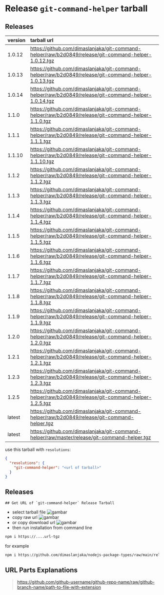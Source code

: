 # Release `git-command-helper` tarball
## Releases
| version | tarball url |
| :--- | :--- |
| 1.0.12 | https://github.com/dimaslanjaka/git-command-helper/raw/b2d0849/release/git-command-helper-1.0.12.tgz |
| 1.0.13 | https://github.com/dimaslanjaka/git-command-helper/raw/b2d0849/release/git-command-helper-1.0.13.tgz |
| 1.0.14 | https://github.com/dimaslanjaka/git-command-helper/raw/b2d0849/release/git-command-helper-1.0.14.tgz |
| 1.1.0 | https://github.com/dimaslanjaka/git-command-helper/raw/b2d0849/release/git-command-helper-1.1.0.tgz |
| 1.1.1 | https://github.com/dimaslanjaka/git-command-helper/raw/b2d0849/release/git-command-helper-1.1.1.tgz |
| 1.1.10 | https://github.com/dimaslanjaka/git-command-helper/raw/b2d0849/release/git-command-helper-1.1.10.tgz |
| 1.1.2 | https://github.com/dimaslanjaka/git-command-helper/raw/b2d0849/release/git-command-helper-1.1.2.tgz |
| 1.1.3 | https://github.com/dimaslanjaka/git-command-helper/raw/b2d0849/release/git-command-helper-1.1.3.tgz |
| 1.1.4 | https://github.com/dimaslanjaka/git-command-helper/raw/b2d0849/release/git-command-helper-1.1.4.tgz |
| 1.1.5 | https://github.com/dimaslanjaka/git-command-helper/raw/b2d0849/release/git-command-helper-1.1.5.tgz |
| 1.1.6 | https://github.com/dimaslanjaka/git-command-helper/raw/b2d0849/release/git-command-helper-1.1.6.tgz |
| 1.1.7 | https://github.com/dimaslanjaka/git-command-helper/raw/b2d0849/release/git-command-helper-1.1.7.tgz |
| 1.1.8 | https://github.com/dimaslanjaka/git-command-helper/raw/b2d0849/release/git-command-helper-1.1.8.tgz |
| 1.1.9 | https://github.com/dimaslanjaka/git-command-helper/raw/b2d0849/release/git-command-helper-1.1.9.tgz |
| 1.2.0 | https://github.com/dimaslanjaka/git-command-helper/raw/b2d0849/release/git-command-helper-1.2.0.tgz |
| 1.2.1 | https://github.com/dimaslanjaka/git-command-helper/raw/b2d0849/release/git-command-helper-1.2.1.tgz |
| 1.2.3 | https://github.com/dimaslanjaka/git-command-helper/raw/b2d0849/release/git-command-helper-1.2.3.tgz |
| 1.2.5 | https://github.com/dimaslanjaka/git-command-helper/raw/b2d0849/release/git-command-helper-1.2.5.tgz |
| latest | https://github.com/dimaslanjaka/git-command-helper/raw/b2d0849/release/git-command-helper.tgz |
| latest | https://github.com/dimaslanjaka/git-command-helper/raw/master/release/git-command-helper.tgz |

use this tarball with `resolutions`:
```json
{
  "resolutions": {
    "git-command-helper": "<url of tarball>"
  }
}
```

## Releases

    ## Get URL of `git-command-helper` Release Tarball
- select tarball file
![gambar](https://user-images.githubusercontent.com/12471057/203216375-8af4b5d9-00c2-40fb-8d3d-d220beaabd46.png)
- copy raw url
![gambar](https://user-images.githubusercontent.com/12471057/203216508-7590cbb9-a1ce-47d6-96ca-8d82149f0762.png)
- or copy download url
![gambar](https://user-images.githubusercontent.com/12471057/203216541-3807d2c3-5213-49f3-b93d-c626dbae3b2e.png)
- then run installation from command line
```bash
npm i https://....url-tgz
```
for example
```bash
npm i https://github.com/dimaslanjaka/nodejs-package-types/raw/main/release/nodejs-package-types.tgz
```

## URL Parts Explanations
> https://github.com/github-username/github-repo-name/raw/github-branch-name/path-to-file-with-extension